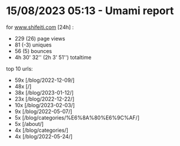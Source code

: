 # 15/08/2023 05:13 - Umami report
for www.shifeiti.com [24h] :

 - 229 (26) page views
 - 81 (-3) uniques
 - 56 (5) bounces
 - 4h 30' 32'' (2h 3' 51'') totaltime


top 10 urls:
 - 59x [/blog/2022-12-09/]
 - 48x [/]
 - 38x [/blog/2023-01-12/]
 - 23x [/blog/2022-12-22/]
 - 10x [/blog/2023-02-03/]
 - 9x [/blog/2022-05-07/]
 - 5x [/blog/categories/%E6%8A%80%E6%9C%AF/]
 - 5x [/about/]
 - 4x [/blog/categories/]
 - 4x [/blog/2022-05-24/]



